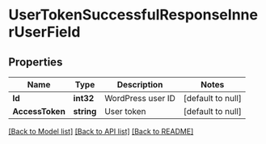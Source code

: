 # UserTokenSuccessfulResponseInnerUserField

## Properties
Name | Type | Description | Notes
------------ | ------------- | ------------- | -------------
**Id** | **int32** | WordPress user ID | [default to null]
**AccessToken** | **string** | User token | [default to null]

[[Back to Model list]](../README.md#documentation-for-models) [[Back to API list]](../README.md#documentation-for-api-endpoints) [[Back to README]](../README.md)


